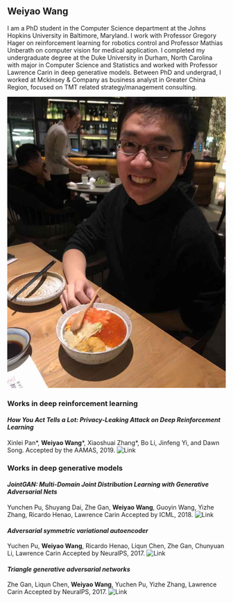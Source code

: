 ## Weiyao Wang

I am a PhD student in the Computer Science department at the Johns Hopkins University in Baltimore, Maryland. I work with Professor Gregory Hager on reinforcement learning for robotics control and Professor Mathias Unberath on computer vision for medical application. I completed my undergraduate degree at the Duke University in Durham, North Carolina with major in Computer Science and Statistics and worked with Professor Lawrence Carin in deep generative models.  Between PhD and undergrad, I worked at Mckinsey & Company as business analyst in Greater China Region, focused on TMT related strategy/management consulting. 

![Image](601E6446-F0BA-4133-993A-65BC2EC65AB6.jpeg)

### Works in deep reinforcement learning

#### _How You Act Tells a Lot: Privacy-Leaking Attack on Deep Reinforcement Learning_
Xinlei Pan*, **Weiyao Wang***, Xiaoshuai Zhang*, Bo Li, Jinfeng Yi, and Dawn Song.
Accepted by the AAMAS, 2019. ![Link](https://arxiv.org/abs/1904.11082)

### Works in deep generative models 

#### _JointGAN: Multi-Domain Joint Distribution Learning with Generative Adversarial Nets_
Yunchen Pu, Shuyang Dai, Zhe Gan, **Weiyao Wang**, Guoyin Wang, Yizhe Zhang, Ricardo Henao, Lawrence Carin
Accepted by ICML, 2018. ![Link](https://arxiv.org/abs/1806.02978)

#### _Adversarial symmetric variational autoencoder_
Yuchen Pu, **Weiyao Wang**, Ricardo Henao, Liqun Chen, Zhe Gan, Chunyuan Li, Lawrence Carin
Accepted by NeuralPS, 2017. ![Link](http://papers.nips.cc/paper/7020-adversarial-symmetric-variational-autoencoder)

#### _Triangle generative adversarial networks_
Zhe Gan, Liqun Chen, **Weiyao Wang**, Yuchen Pu, Yizhe Zhang, Lawrence Carin
Accepted by NeuralPS, 2017. ![Link](http://papers.nips.cc/paper/7109-triangle-generative-adversarial-networks)





